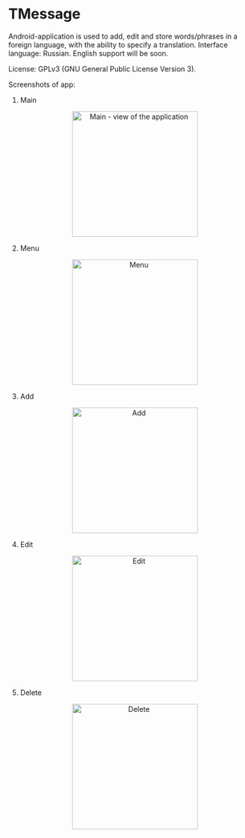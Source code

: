 # TMessage
Android-application is used to add, edit and store words/phrases in a foreign language, with the ability to specify a translation.
Interface language: Russian. English support will be soon.

License: GPLv3 (GNU General Public License Version 3).

Screenshots of app:
01. Main
<p align="center">
  <img src="https://raw.githubusercontent.com/Nortam/TMessage/master/Screenshots/01_Main.png" width="250" title="Main - view of the application"/>
</p>

02. Menu
<p align="center">
  <img src="https://raw.githubusercontent.com/Nortam/TMessage/8e53d003505d1dd95d29e7ad85916d4695bbf357/Screenshots/02_Menu.png" width="250" title="Menu"/>
</p>

03. Add
<p align="center">
  <img src="https://raw.githubusercontent.com/Nortam/TMessage/8e53d003505d1dd95d29e7ad85916d4695bbf357/Screenshots/03_Add_new_message.png" width="250" title="Add"/>
</p>

04. Edit
<p align="center">
  <img src="https://raw.githubusercontent.com/Nortam/TMessage/8e53d003505d1dd95d29e7ad85916d4695bbf357/Screenshots/04_Edit.png" width="250" title="Edit"/>
</p>

05. Delete
<p align="center">
  <img src="https://raw.githubusercontent.com/Nortam/TMessage/8e53d003505d1dd95d29e7ad85916d4695bbf357/Screenshots/05_Delete.png" width="250" title="Delete"/>
</p>
